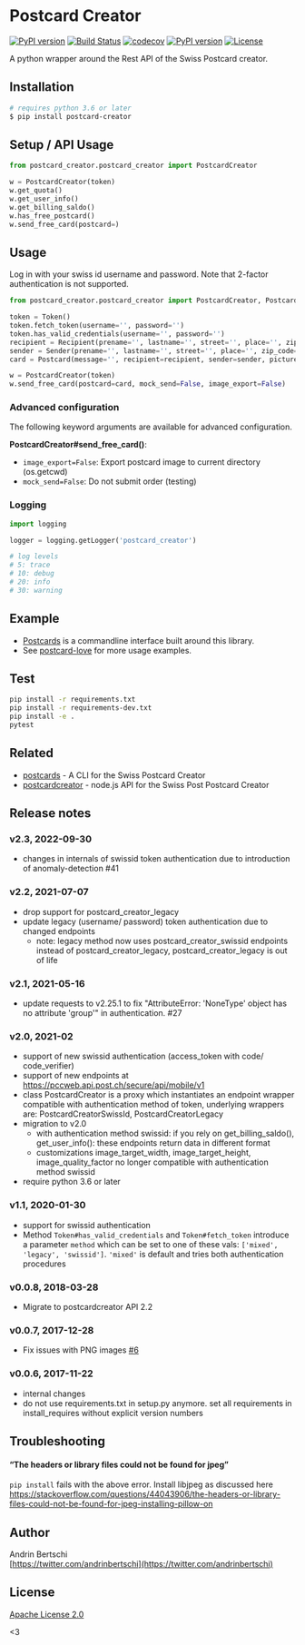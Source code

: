 # Postcard Creator 

[![PyPI version](https://img.shields.io/pypi/v/postcard_creator.svg)](https://badge.fury.io/py/postcard_creator) [![Build Status](https://travis-ci.org/abertschi/postcard_creator_wrapper.svg?branch=master)](https://travis-ci.org/abertschi/postcard_creator_wrapper) [![codecov](https://codecov.io/gh/abertschi/postcard_creator_wrapper/branch/master/graph/badge.svg)](https://codecov.io/gh/abertschi/postcard_creator_wrapper) [![PyPI version](https://img.shields.io/pypi/pyversions/postcard_creator.svg)](https://pypi.python.org/pypi/postcard_creator) [![License](https://img.shields.io/badge/License-Apache%202.0-green.svg)](https://opensource.org/licenses/Apache-2.0)

A python wrapper around the Rest API of the Swiss Postcard creator.

## Installation
```sh
# requires python 3.6 or later
$ pip install postcard-creator
```

## Setup / API Usage

```python
from postcard_creator.postcard_creator import PostcardCreator

w = PostcardCreator(token)
w.get_quota()
w.get_user_info()
w.get_billing_saldo()
w.has_free_postcard()
w.send_free_card(postcard=)
```

## Usage
Log in with your swiss id username and password. Note that 2-factor authentication is not supported. 

```python
from postcard_creator.postcard_creator import PostcardCreator, Postcard, Token, Recipient, Sender

token = Token()
token.fetch_token(username='', password='')
token.has_valid_credentials(username='', password='')
recipient = Recipient(prename='', lastname='', street='', place='', zip_code=0000)
sender = Sender(prename='', lastname='', street='', place='', zip_code=0000)
card = Postcard(message='', recipient=recipient, sender=sender, picture_stream=open('./my-photo.jpg', 'rb'))

w = PostcardCreator(token)
w.send_free_card(postcard=card, mock_send=False, image_export=False)
```

### Advanced configuration
The following keyword arguments are available for advanced configuration.

**PostcardCreator#send_free_card()**:
- `image_export=False`: Export postcard image to current directory (os.getcwd)
- `mock_send=False`: Do not submit order (testing)

### Logging
```python
import logging

logger = logging.getLogger('postcard_creator')

# log levels
# 5: trace
# 10: debug
# 20: info
# 30: warning
```

## Example
- [Postcards](https://github.com/abertschi/postcards) is a commandline interface built around this library.
- See [postcard-love](https://github.com/abertschi/postcard-love) for more usage examples.

## Test
```sh
pip install -r requirements.txt
pip install -r requirements-dev.txt
pip install -e .
pytest
```

## Related
- [postcards](https://github.com/abertschi/postcards) - A CLI for the Swiss Postcard Creator
- [postcardcreator](https://github.com/gido/postcardcreator) - node.js API for the Swiss Post Postcard Creator

## Release notes
### v2.3, 2022-09-30
- changes in internals of swissid token authentication due to introduction of anomaly-detection #41

### v2.2, 2021-07-07
- drop support for postcard_creator_legacy
- update legacy (username/ password) token authentication due to changed endpoints
  - note: legacy method now uses postcard_creator_swissid endpoints instead of postcard_creator_legacy, postcard_creator_legacy is out of life
  
### v2.1, 2021-05-16
- update requests to v2.25.1 to fix "AttributeError: 'NoneType' object has no attribute 'group'" in authentication. #27

### v2.0, 2021-02
- support of new swissid authentication (access_token with code/ code_verifier)
- support of new endpoints at https://pccweb.api.post.ch/secure/api/mobile/v1
- class PostcardCreator is a proxy which instantiates an endpoint wrapper compatible with authentication method of token, underlying wrappers are: PostcardCreatorSwissId, PostcardCreatorLegacy 
- migration to v2.0
  + with authentication method swissid: if you rely on get_billing_saldo(), get_user_info(): these endpoints return data in different format
  + customizations image_target_width, image_target_height, image_quality_factor no longer compatible with authentication method swissid
- require python 3.6 or later

### v1.1, 2020-01-30
- support for swissid authentication
- Method `Token#has_valid_credentials` and `Token#fetch_token` introduce a parameter `method` 
  which can be set to one of these vals: `['mixed', 'legacy', 'swissid']`. `'mixed'` is default and tries both
  authentication procedures 

### v0.0.8, 2018-03-28
- Migrate to postcardcreator API 2.2

### v0.0.7, 2017-12-28
- Fix issues with PNG images [#6](https://github.com/abertschi/postcard_creator_wrapper/pull/6)

### v0.0.6, 2017-11-22
- internal changes
- do not use requirements.txt in setup.py anymore. set all requirements in 
install_requires without explicit version numbers

## Troubleshooting

#### “The headers or library files could not be found for jpeg”
`pip install` fails with the above error. Install libjpeg as discussed here
https://stackoverflow.com/questions/44043906/the-headers-or-library-files-could-not-be-found-for-jpeg-installing-pillow-on


## Author

Andrin Bertschi  
[https://twitter.com/andrinbertschi](https://twitter.com/andrinbertschi)

## License

[Apache License 2.0](LICENSE.md)

<3

